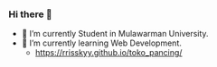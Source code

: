 ### Hi there 👋


- 🔭 I’m currently Student in Mulawarman University.
- 🌱 I’m currently learning Web Development.
     - https://rrisskyy.github.io/toko_pancing/
